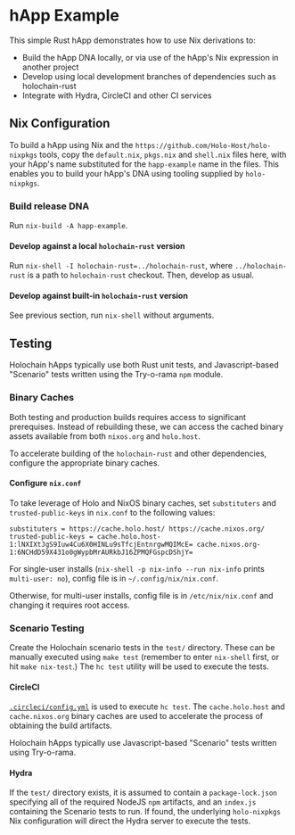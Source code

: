 # hApp Example

This simple Rust hApp demonstrates how to use Nix derivations to:
- Build the hApp DNA locally, or via use of the hApp's Nix expression in another project
- Develop using local development branches of dependencies such as holochain-rust
- Integrate with Hydra, CircleCI and other CI services

## Nix Configuration

To build a hApp using Nix and the `https://github.com/Holo-Host/holo-nixpkgs` tools, copy the
`default.nix`, `pkgs.nix` and `shell.nix` files here, with your hApp's name substituted for the
`happ-example` name in the files.  This enables you to build your hApp's DNA using tooling supplied
by `holo-nixpkgs`.

### Build release DNA

Run `nix-build -A happ-example`.

#### Develop against a local `holochain-rust` version

Run `nix-shell -I holochain-rust=../holochain-rust`, where `../holochain-rust`
is a path to `holochain-rust` checkout. Then, develop as usual.

#### Develop against built-in `holochain-rust` version

See previous section, run `nix-shell` without arguments.

## Testing

Holochain hApps typically use both Rust unit tests, and Javascript-based "Scenario" tests written
using the Try-o-rama `npm` module.

### Binary Caches

Both testing and production builds requires access to significant prerequises.  Instead of
rebuilding these, we can access the cached binary assets available from both `nixos.org` and
`holo.host`.

To accelerate building of the `holochain-rust` and other dependencies, configure the appropriate
binary caches.

#### Configure `nix.conf`

To take leverage of Holo and NixOS binary caches, set `substituters` and
`trusted-public-keys` in `nix.conf` to the following values:

```
substituters = https://cache.holo.host/ https://cache.nixos.org/
trusted-public-keys = cache.holo.host-1:lNXIXtJgS9Iuw4Cu6X0HINLu9sTfcjEntnrgwMQIMcE= cache.nixos.org-1:6NCHdD59X431o0gWypbMrAURkbJ16ZPMQFGspcDShjY=
```

For single-user installs (`nix-shell -p nix-info --run nix-info` prints
`multi-user: no`), config file is in `~/.config/nix/nix.conf`.

Otherwise, for multi-user installs, config file is in `/etc/nix/nix.conf` and
changing it requires root access.

### Scenario Testing

Create the Holochain scenario tests in the `test/` directory.  These can be manually executed using
`make test` (remember to enter `nix-shell` first, or hit `make nix-test`.)  The `hc test` utility
will be used to execute the tests.

#### CircleCI

[`.circleci/config.yml`](.circleci/config.yml) is used to execute `hc test`.
The `cache.holo.host` and `cache.nixos.org` binary caches are used to
accelerate the process of obtaining the build artifacts.

Holochain hApps typically use Javascript-based "Scenario" tests written using Try-o-rama.  

#### Hydra

If the `test/` directory exists, it is assumed to contain a `package-lock.json` specifying all of
the required NodeJS `npm` artifacts, and an `index.js` containing the Scenario tests to run.  If
found, the underlying `holo-nixpkgs` Nix configuration will direct the Hydra server to execute the
tests.
